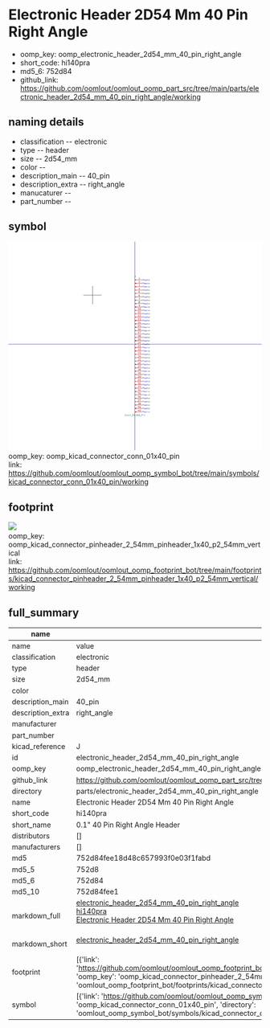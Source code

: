 # Electronic Header 2D54 Mm 40 Pin Right Angle

  
* oomp_key: oomp_electronic_header_2d54_mm_40_pin_right_angle 
* short_code: hi140pra
* md5_6: 752d84  
* github_link: https://github.com/oomlout/oomlout_oomp_part_src/tree/main/parts/electronic_header_2d54_mm_40_pin_right_angle/working  
## naming details
* classification -- electronic
* type -- header
* size -- 2d54_mm
* color -- 
* description_main -- 40_pin
* description_extra -- right_angle
* manucaturer -- 
* part_number -- 



## symbol

![](symbol/0/working/working_600.png)  
oomp_key: oomp_kicad_connector_conn_01x40_pin  
link: https://github.com/oomlout/oomlout_oomp_symbol_bot/tree/main/symbols/kicad_connector_conn_01x40_pin/working  

## footprint

![](footprint/0/working/working_600.png)  
oomp_key: oomp_kicad_connector_pinheader_2_54mm_pinheader_1x40_p2_54mm_vertical  
link: https://github.com/oomlout/oomlout_oomp_footprint_bot/tree/main/footprints/kicad_connector_pinheader_2_54mm_pinheader_1x40_p2_54mm_vertical/working  

## full_summary
| name | value | 
| --- | --- | 
| name | value | 
| classification | electronic | 
| type | header | 
| size | 2d54_mm | 
| color |  | 
| description_main | 40_pin | 
| description_extra | right_angle | 
| manufacturer |  | 
| part_number |  | 
| kicad_reference | J | 
| id | electronic_header_2d54_mm_40_pin_right_angle | 
| oomp_key | oomp_electronic_header_2d54_mm_40_pin_right_angle | 
| github_link | https://github.com/oomlout/oomlout_oomp_part_src/tree/main/parts/electronic_header_2d54_mm_40_pin_right_angle/working | 
| directory | parts/electronic_header_2d54_mm_40_pin_right_angle | 
| name | Electronic Header 2D54 Mm 40 Pin Right Angle | 
| short_code | hi140pra | 
| short_name | 0.1" 40 Pin Right Angle Header | 
| distributors | [] | 
| manufacturers | [] | 
| md5 | 752d84fee18d48c657993f0e03f1fabd | 
| md5_5 | 752d8 | 
| md5_6 | 752d84 | 
| md5_10 | 752d84fee1 | 
| markdown_full | [electronic_header_2d54_mm_40_pin_right_angle](https://github.com/oomlout/oomlout_oomp_part_src/tree/main/parts/electronic_header_2d54_mm_40_pin_right_angle/working)<br>[hi140pra](https://github.com/oomlout/oomlout_oomp_part_src/tree/main/parts/electronic_header_2d54_mm_40_pin_right_angle/working)<br>[Electronic Header 2D54 Mm 40 Pin Right Angle](https://github.com/oomlout/oomlout_oomp_part_src/tree/main/parts/electronic_header_2d54_mm_40_pin_right_angle/working)<br><br> | 
| markdown_short | [electronic_header_2d54_mm_40_pin_right_angle](https://github.com/oomlout/oomlout_oomp_part_src/tree/main/parts/electronic_header_2d54_mm_40_pin_right_angle/working)<br><br> | 
| footprint | [{'link': 'https://github.com/oomlout/oomlout_oomp_footprint_bot/tree/main/foootprntss/kicad_connector_pinheader_2_54mm_pinheader_1x40_p2_54mm_vertical', 'oomp_key': 'oomp_kicad_connector_pinheader_2_54mm_pinheader_1x40_p2_54mm_vertical', 'directory': 'oomlout_oomp_footprint_bot/footprints/kicad_connector_pinheader_2_54mm_pinheader_1x40_p2_54mm_vertical//working/working.kicad_mod'}] | 
| symbol | [{'link': 'https://github.com/oomlout/oomlout_oomp_symbol_bot/tree/main/symbols/kicad_connector_conn_01x40_pin', 'oomp_key': 'oomp_kicad_connector_conn_01x40_pin', 'directory': 'oomlout_oomp_symbol_bot/symbols/kicad_connector_conn_01x40_pin//working/working.kicad_sym'}] | 

